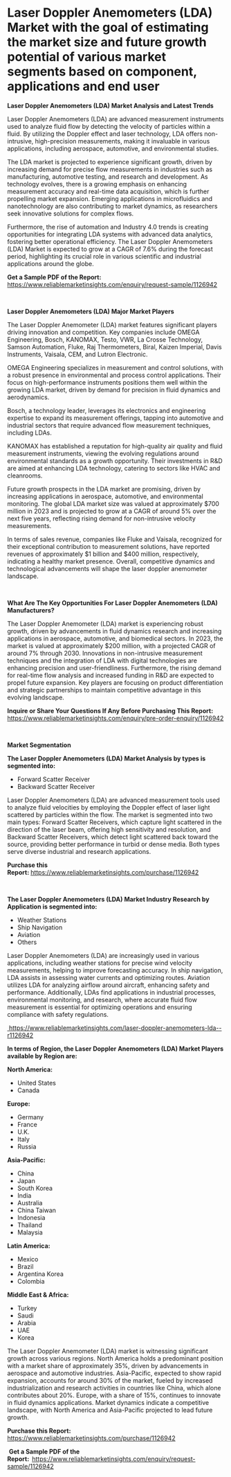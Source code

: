 <p><h1>Laser Doppler Anemometers (LDA) Market with the goal of estimating the market size and future growth potential of various market segments based on component, applications and end user</h1></p><p><strong>Laser Doppler Anemometers (LDA) Market Analysis and Latest Trends</strong></p>
<p><p>Laser Doppler Anemometers (LDA) are advanced measurement instruments used to analyze fluid flow by detecting the velocity of particles within a fluid. By utilizing the Doppler effect and laser technology, LDA offers non-intrusive, high-precision measurements, making it invaluable in various applications, including aerospace, automotive, and environmental studies.</p><p>The LDA market is projected to experience significant growth, driven by increasing demand for precise flow measurements in industries such as manufacturing, automotive testing, and research and development. As technology evolves, there is a growing emphasis on enhancing measurement accuracy and real-time data acquisition, which is further propelling market expansion. Emerging applications in microfluidics and nanotechnology are also contributing to market dynamics, as researchers seek innovative solutions for complex flows.</p><p>Furthermore, the rise of automation and Industry 4.0 trends is creating opportunities for integrating LDA systems with advanced data analytics, fostering better operational efficiency. The Laser Doppler Anemometers (LDA) Market is expected to grow at a CAGR of 7.6% during the forecast period, highlighting its crucial role in various scientific and industrial applications around the globe.</p></p>
<p><strong>Get a Sample PDF of the Report:&nbsp;</strong> <a href="https://www.reliablemarketinsights.com/enquiry/request-sample/1126942?utm_campaign=2204&utm_medium=2&utm_source=Github&utm_content=ia&utm_term=12042025&utm_id=laser-doppler-anemometers-lda">https://www.reliablemarketinsights.com/enquiry/request-sample/1126942</a></p>
<p>&nbsp;</p>
<p><strong>Laser Doppler Anemometers (LDA) Major Market Players</strong></p>
<p><p>The Laser Doppler Anemometer (LDA) market features significant players driving innovation and competition. Key companies include OMEGA Engineering, Bosch, KANOMAX, Testo, VWR, La Crosse Technology, Samson Automation, Fluke, Raj Thermometers, Biral, Kaizen Imperial, Davis Instruments, Vaisala, CEM, and Lutron Electronic.</p><p>OMEGA Engineering specializes in measurement and control solutions, with a robust presence in environmental and process control applications. Their focus on high-performance instruments positions them well within the growing LDA market, driven by demand for precision in fluid dynamics and aerodynamics.</p><p>Bosch, a technology leader, leverages its electronics and engineering expertise to expand its measurement offerings, tapping into automotive and industrial sectors that require advanced flow measurement techniques, including LDAs.</p><p>KANOMAX has established a reputation for high-quality air quality and fluid measurement instruments, viewing the evolving regulations around environmental standards as a growth opportunity. Their investments in R&D are aimed at enhancing LDA technology, catering to sectors like HVAC and cleanrooms.</p><p>Future growth prospects in the LDA market are promising, driven by increasing applications in aerospace, automotive, and environmental monitoring. The global LDA market size was valued at approximately $700 million in 2023 and is projected to grow at a CAGR of around 5% over the next five years, reflecting rising demand for non-intrusive velocity measurements.</p><p>In terms of sales revenue, companies like Fluke and Vaisala, recognized for their exceptional contribution to measurement solutions, have reported revenues of approximately $1 billion and $400 million, respectively, indicating a healthy market presence. Overall, competitive dynamics and technological advancements will shape the laser doppler anemometer landscape.</p></p>
<p>&nbsp;</p>
<p><strong>What Are The Key Opportunities For Laser Doppler Anemometers (LDA) Manufacturers?</strong></p>
<p><p>The Laser Doppler Anemometer (LDA) market is experiencing robust growth, driven by advancements in fluid dynamics research and increasing applications in aerospace, automotive, and biomedical sectors. In 2023, the market is valued at approximately $200 million, with a projected CAGR of around 7% through 2030. Innovations in non-intrusive measurement techniques and the integration of LDA with digital technologies are enhancing precision and user-friendliness. Furthermore, the rising demand for real-time flow analysis and increased funding in R&D are expected to propel future expansion. Key players are focusing on product differentiation and strategic partnerships to maintain competitive advantage in this evolving landscape.</p></p>
<p><strong>Inquire or Share Your Questions If Any Before Purchasing This Report:</strong> <a href="https://www.reliablemarketinsights.com/enquiry/pre-order-enquiry/1126942?utm_campaign=2204&utm_medium=2&utm_source=Github&utm_content=ia&utm_term=12042025&utm_id=laser-doppler-anemometers-lda">https://www.reliablemarketinsights.com/enquiry/pre-order-enquiry/1126942</a></p>
<p>&nbsp;</p>
<p><strong>Market Segmentation</strong></p>
<p><strong>The Laser Doppler Anemometers (LDA) Market Analysis by types is segmented into:</strong></p>
<p><ul><li>Forward Scatter Receiver</li><li>Backward Scatter Receiver</li></ul></p>
<p><p>Laser Doppler Anemometers (LDA) are advanced measurement tools used to analyze fluid velocities by employing the Doppler effect of laser light scattered by particles within the flow. The market is segmented into two main types: Forward Scatter Receivers, which capture light scattered in the direction of the laser beam, offering high sensitivity and resolution, and Backward Scatter Receivers, which detect light scattered back toward the source, providing better performance in turbid or dense media. Both types serve diverse industrial and research applications.</p></p>
<p><strong>Purchase this Report:&nbsp;</strong><a href="https://www.reliablemarketinsights.com/purchase/1126942?utm_campaign=2204&utm_medium=2&utm_source=Github&utm_content=ia&utm_term=12042025&utm_id=laser-doppler-anemometers-lda">https://www.reliablemarketinsights.com/purchase/1126942</a></p>
<p>&nbsp;</p>
<p><strong>The Laser Doppler Anemometers (LDA) Market Industry Research by Application is segmented into:</strong></p>
<p><ul><li>Weather Stations</li><li>Ship Navigation</li><li>Aviation</li><li>Others</li></ul></p>
<p><p>Laser Doppler Anemometers (LDA) are increasingly used in various applications, including weather stations for precise wind velocity measurements, helping to improve forecasting accuracy. In ship navigation, LDA assists in assessing water currents and optimizing routes. Aviation utilizes LDA for analyzing airflow around aircraft, enhancing safety and performance. Additionally, LDAs find applications in industrial processes, environmental monitoring, and research, where accurate fluid flow measurement is essential for optimizing operations and ensuring compliance with safety regulations.</p></p>
<p><a href="https://www.reliablemarketinsights.com/laser-doppler-anemometers-lda--r1126942?utm_campaign=2204&utm_medium=2&utm_source=Github&utm_content=ia&utm_term=12042025&utm_id=laser-doppler-anemometers-lda">&nbsp;https://www.reliablemarketinsights.com/laser-doppler-anemometers-lda--r1126942</a></p>
<p><strong>In terms of Region, the Laser Doppler Anemometers (LDA) Market Players available by Region are:</strong></p>
<p>
    <p> <strong> North America: </strong>
        <ul>
            <li>United States</li>
            <li>Canada</li>
        </ul>
        </p> 
    <p> <strong> Europe: </strong>
        <ul>
            <li>Germany</li>
            <li>France</li>
            <li>U.K.</li>
            <li>Italy</li>
            <li>Russia</li>
        </ul>
        </p> 
    <p> <strong> Asia-Pacific: </strong>
        <ul>
            <li>China</li>
            <li>Japan</li>
            <li>South Korea</li>
            <li>India</li>
            <li>Australia</li>
            <li>China Taiwan</li>
            <li>Indonesia</li>
            <li>Thailand</li>
            <li>Malaysia</li>
        </ul>
        </p> 
    <p> <strong> Latin America: </strong>
        <ul>
            <li>Mexico</li>
            <li>Brazil</li>
            <li>Argentina Korea</li>
            <li>Colombia</li>
        </ul>
        </p> 
    <p> <strong> Middle East & Africa: </strong>
        <ul>
            <li>Turkey</li>
            <li>Saudi</li>
            <li>Arabia</li>
            <li>UAE</li>
            <li>Korea</li>
        </ul>
    </p>
    </p>
<p><p>The Laser Doppler Anemometer (LDA) market is witnessing significant growth across various regions. North America holds a predominant position with a market share of approximately 35%, driven by advancements in aerospace and automotive industries. Asia-Pacific, expected to show rapid expansion, accounts for around 30% of the market, fueled by increased industrialization and research activities in countries like China, which alone contributes about 20%. Europe, with a share of 15%, continues to innovate in fluid dynamics applications. Market dynamics indicate a competitive landscape, with North America and Asia-Pacific projected to lead future growth.</p></p>
<p><strong>Purchase this Report: </strong><a href="https://www.reliablemarketinsights.com/purchase/1126942?utm_campaign=2204&utm_medium=2&utm_source=Github&utm_content=ia&utm_term=12042025&utm_id=laser-doppler-anemometers-lda">https://www.reliablemarketinsights.com/purchase/1126942</a></p>
<p>&nbsp;<strong>Get a Sample PDF of the Report:&nbsp;&nbsp;</strong><a href="https://www.reliablemarketinsights.com/enquiry/request-sample/1126942?utm_campaign=2204&utm_medium=2&utm_source=Github&utm_content=ia&utm_term=12042025&utm_id=laser-doppler-anemometers-lda">https://www.reliablemarketinsights.com/enquiry/request-sample/1126942</a></p>
<p><strong></strong></p>
<p><p></p><p></p><p></p></p>